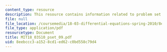 ```yaml
---
content_type: resource
description: This resource contains information related to problem set 9.
file: null
file_location: /coursemedia/18-03-differential-equations-spring-2010/8eebccc3a1528cd1ed62c0bd558c79d4_MIT18_03S10_pset_09.pdf
file_type: application/pdf
resourcetype: Document
title: MIT18_03S10_pset_09.pdf
uid: 8eebccc3-a152-8cd1-ed62-c0bd558c79d4
---
```

